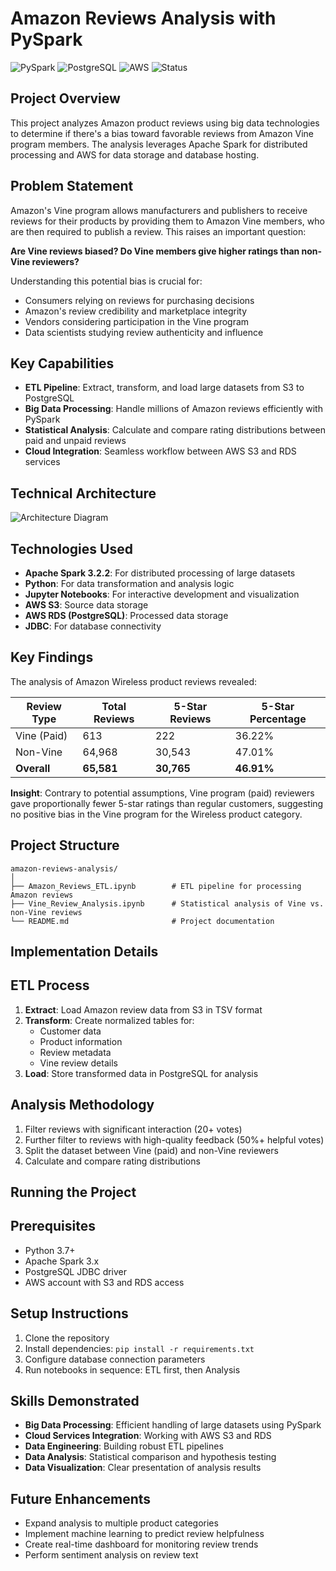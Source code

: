 # Amazon Reviews Analysis with PySpark

![PySpark](https://img.shields.io/badge/PySpark-3.2.2-orange)
![PostgreSQL](https://img.shields.io/badge/PostgreSQL-12-blue)
![AWS](https://img.shields.io/badge/AWS-S3%20|%20RDS-yellow)
![Status](https://img.shields.io/badge/Status-Completed-brightgreen)

## Project Overview

This project analyzes Amazon product reviews using big data technologies to determine if there's a bias toward favorable reviews from Amazon Vine program members. The analysis leverages Apache Spark for distributed processing and AWS for data storage and database hosting.

## Problem Statement
Amazon's Vine program allows manufacturers and publishers to receive reviews for their products by providing them to Amazon Vine members, who are then required to publish a review. This raises an important question:

**Are Vine reviews biased? Do Vine members give higher ratings than non-Vine reviewers?**

Understanding this potential bias is crucial for:
- Consumers relying on reviews for purchasing decisions
- Amazon's review credibility and marketplace integrity
- Vendors considering participation in the Vine program
- Data scientists studying review authenticity and influence

## Key Capabilities

- **ETL Pipeline**: Extract, transform, and load large datasets from S3 to PostgreSQL
- **Big Data Processing**: Handle millions of Amazon reviews efficiently with PySpark
- **Statistical Analysis**: Calculate and compare rating distributions between paid and unpaid reviews
- **Cloud Integration**: Seamless workflow between AWS S3 and RDS services

## Technical Architecture

![Architecture Diagram](https://via.placeholder.com/800x400?text=Amazon+Reviews+ETL+and+Analysis+Architecture)

## Technologies Used

- **Apache Spark 3.2.2**: For distributed processing of large datasets
- **Python**: For data transformation and analysis logic
- **Jupyter Notebooks**: For interactive development and visualization
- **AWS S3**: Source data storage
- **AWS RDS (PostgreSQL)**: Processed data storage
- **JDBC**: For database connectivity

## Key Findings

The analysis of Amazon Wireless product reviews revealed:

| Review Type | Total Reviews | 5-Star Reviews | 5-Star Percentage |
|-------------|---------------|----------------|-------------------|
| Vine (Paid) | 613           | 222            | 36.22%            |
| Non-Vine    | 64,968        | 30,543         | 47.01%            |
| **Overall** | **65,581**    | **30,765**     | **46.91%**        |

**Insight**: Contrary to potential assumptions, Vine program (paid) reviewers gave proportionally fewer 5-star ratings than regular customers, suggesting no positive bias in the Vine program for the Wireless product category.

## Project Structure

```
amazon-reviews-analysis/
│
├── Amazon_Reviews_ETL.ipynb        # ETL pipeline for processing Amazon reviews
├── Vine_Review_Analysis.ipynb      # Statistical analysis of Vine vs. non-Vine reviews
└── README.md                       # Project documentation
```

## Implementation Details

## ETL Process

1. **Extract**: Load Amazon review data from S3 in TSV format
2. **Transform**: Create normalized tables for:
   - Customer data
   - Product information
   - Review metadata
   - Vine review details
3. **Load**: Store transformed data in PostgreSQL for analysis

## Analysis Methodology

1. Filter reviews with significant interaction (20+ votes)
2. Further filter to reviews with high-quality feedback (50%+ helpful votes)
3. Split the dataset between Vine (paid) and non-Vine reviewers
4. Calculate and compare rating distributions

## Running the Project

## Prerequisites

- Python 3.7+
- Apache Spark 3.x
- PostgreSQL JDBC driver
- AWS account with S3 and RDS access

## Setup Instructions

1. Clone the repository
2. Install dependencies: `pip install -r requirements.txt`
3. Configure database connection parameters
4. Run notebooks in sequence: ETL first, then Analysis

## Skills Demonstrated

- **Big Data Processing**: Efficient handling of large datasets using PySpark
- **Cloud Services Integration**: Working with AWS S3 and RDS
- **Data Engineering**: Building robust ETL pipelines
- **Data Analysis**: Statistical comparison and hypothesis testing
- **Data Visualization**: Clear presentation of analysis results

## Future Enhancements

- Expand analysis to multiple product categories
- Implement machine learning to predict review helpfulness
- Create real-time dashboard for monitoring review trends
- Perform sentiment analysis on review text
